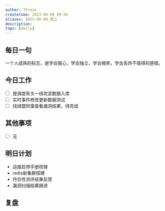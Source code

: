 ```yaml
---
author: TFrose
createtime: 2023-08-08 09:56
aliases: 2023-08-08_周二
description:
tags: [daily]
---
```


## 每日一句
一个人成熟的标志，是学会狠心，学会独立，学会微笑，学会丢弃不值得的感情。

## 今日工作
- [ ] 提调度有关一线攻坚数据入库
- [ ] 实时事件修改更新数据测试
- [ ] 找绿盟同事查看漏洞结果，待完成

## 其他事项
- [ ] 无

## 明日计划
- 运维启停手册梳理
- redis新集群搭建
- 符合性测评结果反馈
- 漏洞扫描结果跟进

## 复盘

